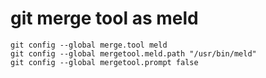 # git merge tool as meld
```
git config --global merge.tool meld
git config --global mergetool.meld.path "/usr/bin/meld"
git config --global mergetool.prompt false
```
